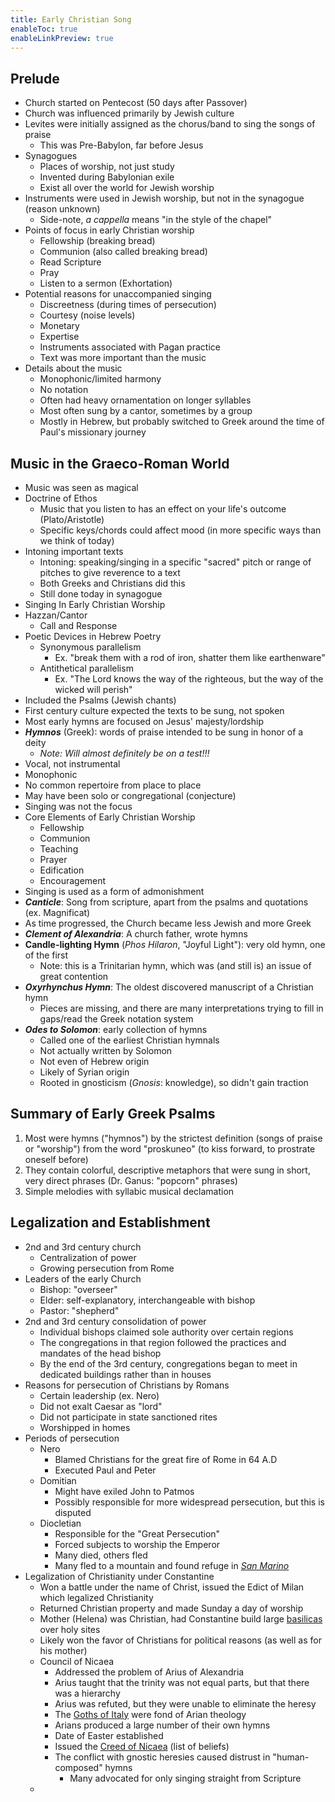 ```yaml
---
title: Early Christian Song
enableToc: true
enableLinkPreview: true
---
```

## Prelude

- Church started on Pentecost (50 days after Passover)
- Church was influenced primarily by Jewish culture
- Levites were initially assigned as the chorus/band to sing the songs of praise
	- This was Pre-Babylon, far before Jesus
- Synagogues
	- Places of worship, not just study
	- Invented during Babylonian exile
	- Exist all over the world for Jewish worship
- Instruments were used in Jewish worship, but not in the synagogue (reason unknown)
	- Side-note, *a cappella* means "in the style of the chapel"
- Points of focus in early Christian worship
	- Fellowship (breaking bread)
	- Communion (also called breaking bread)
	- Read Scripture
	- Pray
	- Listen to a sermon (Exhortation)
- Potential reasons for unaccompanied singing
	- Discreetness (during times of persecution)
	- Courtesy (noise levels)
	- Monetary
	- Expertise
	- Instruments associated with Pagan practice
	- Text was more important than the music
- Details about the music
	- Monophonic/limited harmony
	- No notation
	- Often had heavy ornamentation on longer syllables
	- Most often sung by a cantor, sometimes by a group
	- Mostly in Hebrew, but probably switched to Greek around the time of Paul's missionary journey

## Music in the Graeco-Roman World

- Music was seen as magical
- Doctrine of Ethos
	- Music that you listen to has an effect on your life's outcome (Plato/Aristotle)
	- Specific keys/chords could affect mood (in more specific ways than we think of today)
- Intoning important texts
	- Intoning: speaking/singing in a specific "sacred" pitch or range of pitches to give reverence to a text
	- Both Greeks and Christians did this
	- Still done today in synagogue
- Singing In Early Christian Worship
- Hazzan/Cantor
	- Call and Response
- Poetic Devices in Hebrew Poetry
	- Synonymous parallelism
		- Ex. "break them with a rod of iron, shatter them like earthenware"
	- Antithetical parallelism
		- Ex. "The Lord knows the way of the righteous, but the way of the wicked will perish"
- Included the Psalms (Jewish chants)
- First century culture expected the texts to be sung, not spoken
- Most early hymns are focused on Jesus' majesty/lordship
- ***Hymnos*** (Greek): words of praise intended to be sung in honor of a deity
	- *Note: Will almost definitely be on a test!!!*
- Vocal, not instrumental
- Monophonic
- No common repertoire from place to place
- May have been solo or congregational (conjecture)
- Singing was not the focus
- Core Elements of Early Christian Worship
	- Fellowship
	- Communion
	- Teaching 
	- Prayer
	- Edification
	- Encouragement
- Singing is used as a form of admonishment
- ***Canticle***: Song from scripture, apart from the psalms and quotations (ex. Magnificat)
- As time progressed, the Church became less Jewish and more Greek
- ***Clement of Alexandria***: A church father, wrote hymns
- **Candle-lighting Hymn** (*Phos Hilaron*, "Joyful Light"): very old hymn, one of the first
	- Note: this is a Trinitarian hymn, which was (and still is) an issue of great contention
- ***Oxyrhynchus Hymn***: The oldest discovered manuscript of a Christian hymn
	- Pieces are missing, and there are many interpretations trying to fill in gaps/read the Greek notation system
- ***Odes to Solomon***: early collection of hymns
	- Called one of the earliest Christian hymnals
	- Not actually written by Solomon
	- Not even of Hebrew origin
	- Likely of Syrian origin
	- Rooted in gnosticism (*Gnosis*: knowledge), so didn't gain traction

## Summary of Early Greek Psalms

1. Most were hymns ("hymnos") by the strictest definition (songs of praise or "worship") from the word "proskuneo" (to kiss forward, to prostrate oneself before)
2. They contain colorful, descriptive metaphors that were sung in short, very direct phrases (Dr. Ganus: "popcorn" phrases)
3. Simple melodies with syllabic musical declamation

## Legalization and Establishment

- 2nd and 3rd century church
	- Centralization of power
	- Growing persecution from Rome
- Leaders of the early Church
	- Bishop: "overseer"
	- Elder: self-explanatory, interchangeable with bishop
	- Pastor: "shepherd"
- 2nd and 3rd century consolidation of power
	- Individual bishops claimed sole authority over certain regions
	- The congregations in that region followed the practices and mandates of the head bishop
	- By the end of the 3rd century, congregations began to meet in dedicated buildings rather than in houses
- Reasons for persecution of Christians by Romans
	- Certain leadership (ex. Nero)
	- Did not exalt Caesar as "lord"
	- Did not participate in state sanctioned rites
	- Worshipped in homes
- Periods of persecution
	- Nero
		- Blamed Christians for the great fire of Rome in 64 A.D
		- Executed Paul and Peter
	- Domitian
		- Might have exiled John to Patmos
		- Possibly responsible for more widespread persecution, but this is disputed
	- Diocletian
		- Responsible for the "Great Persecution"
		- Forced subjects to worship the Emperor
		- Many died, others fled
		- Many fled to a mountain and found refuge in *[San Marino](https://www.google.com/search?q=san+marino&tbm=isch&ved=2ahUKEwjj8NHm2ZGBAxWzJN4AHbOcBscQ2-cCegQIABAA&oq=san+marino&gs_lcp=CgNpbWcQAzIICAAQgAQQsQMyBQgAEIAEMggIABCABBCxAzIICAAQgAQQsQMyBQgAEIAEMgUIABCABDIFCAAQgAQyBQgAEIAEMgUIABCABDIFCAAQgAQ6BAgjECc6CwgAEIAEELEDEIMBOgcIABCKBRBDOggIABCxAxCDAToKCAAQigUQsQMQQ1CHBViKDGDaDWgAcAB4AIABTogB9gWSAQIxMZgBAKABAaoBC2d3cy13aXotaW1nwAEB&sclient=img&ei=gDH2ZOOwFLPJ-LYPs7mauAw&bih=857&biw=1485&client=firefox-b-1-d)*
- Legalization of Christianity under Constantine
	- Won a battle under the name of Christ, issued the Edict of Milan which legalized Christianity
	- Returned Christian property and made Sunday a day of worship
	- Mother (Helena) was Christian, had Constantine build large [basilicas](https://www.google.com/search?client=firefox-b-1-d&sca_esv=562581159&channel=fenc&sxsrf=AB5stBhNcR0UVmiGWX23QQl7WQ02D1N4yQ:1693856125731&q=basilica&tbm=isch&source=lnms&sa=X&ved=2ahUKEwjl3rHl2ZGBAxV7lWoFHV3wC0kQ0pQJegQIDhAB&biw=1485&bih=857&dpr=1.5) over holy sites
	- Likely won the favor of Christians for political reasons (as well as for his mother)
	- Council of Nicaea
		- Addressed the problem of Arius of Alexandria
		- Arius taught that the trinity was not equal parts, but that there was a hierarchy
		- Arius was refuted, but they were unable to eliminate the heresy
		- The [Goths of Italy](https://www.google.com/search?channel=fenc&client=firefox-b-1-d&q=Goths+of+Italy) were fond of Arian theology
		- Arians produced a large number of their own hymns
		- Date of Easter established
		- Issued the [Creed of Nicaea](https://en.wikipedia.org/wiki/English_versions_of_the_Nicene_Creed) (list of beliefs)
		- The conflict with gnostic heresies caused distrust in "human-composed" hymns
			- Many advocated for only singing straight from Scripture
	- 